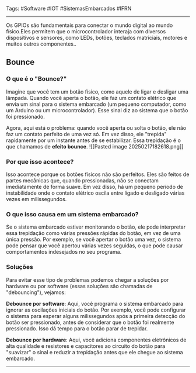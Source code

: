 Tags: #Software #IOT #SistemasEmbarcados #IFRN 
___
Os GPIOs são fundamentais para conectar o mundo digital ao mundo físico.Eles permitem que o microcontrolador interaja com diversos dispositivos e sensores, como LEDs, botões, teclados matriciais, motores e muitos outros componentes..
## Bounce
### O que é o "Bounce?"
Imagine que você tem um botão físico, como aquele de ligar e desligar uma lâmpada. Quando você aperta o botão, ele faz um contato elétrico que envia um sinal para o sistema embarcado (um pequeno computador, como um Arduino ou um microcontrolador). Esse sinal diz ao sistema que o botão foi pressionado.

Agora, aqui está o problema: quando você aperta ou solta o botão, ele não faz um contato perfeito de uma vez só. Em vez disso, ele "trepida" rapidamente por um instante antes de se estabilizar. Essa trepidação é o que chamamos de **efeito bounce**.
![[Pasted image 20250217182618.png]]
### Por que isso acontece?
Isso acontece porque os botões físicos não são perfeitos. Eles são feitos de partes mecânicas que, quando pressionadas, não se conectam imediatamente de forma suave. Em vez disso, há um pequeno período de instabilidade onde o contato elétrico oscila entre ligado e desligado várias vezes em milissegundos.
### O que isso causa em um sistema embarcado?
Se o sistema embarcado estiver monitorando o botão, ele pode interpretar essa trepidação como várias pressões rápidas do botão, em vez de uma única pressão. Por exemplo, se você apertar o botão uma vez, o sistema pode pensar que você apertou várias vezes seguidas, o que pode causar comportamentos indesejados no seu programa.
### Soluções
Para evitar esse tipo de problemas podemos chegar a soluções por hardware ou por software (essas soluções são chamadas de "debouncing"), vejamos:

**Debounce por software**: Aqui, você programa o sistema embarcado para ignorar as oscilações iniciais do botão. Por exemplo, você pode configurar o sistema para esperar alguns milissegundos após a primeira detecção do botão ser pressionado, antes de considerar que o botão foi realmente pressionado. Isso dá tempo para o botão parar de trepidar.

**Debounce por hardware**: Aqui, você adiciona componentes eletrônicos de alta qualidade e  resistores e capacitores ao circuito do botão para "suavizar" o sinal e reduzir a trepidação antes que ele chegue ao sistema embarcado.
___
